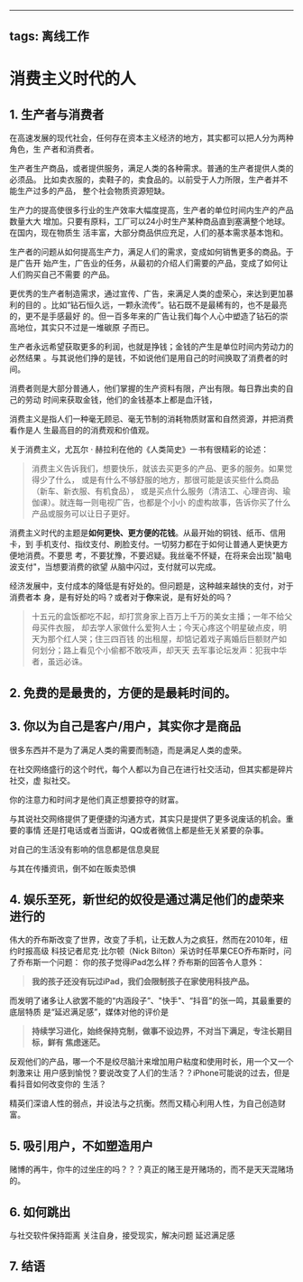----
tags: 离线工作
---


# 消费主义时代的人

## 1. 生产者与消费者

在高速发展的现代社会，任何存在资本主义经济的地方，其实都可以把人分为两种角色，生
产者和消费者。

生产者生产商品，或者提供服务，满足人类的各种需求。普通的生产者提供人类的必须品。
比如卖衣服的，卖鞋子的，卖食品的。以前受于人力所限，生产者并不能生产过多的产品，
整个社会物质资源短缺。

生产力的提高使很多行业的生产效率大幅度提高，生产者的单位时间内生产的产品数量大大
增加。只要有原料，工厂可以24小时生产某种商品直到塞满整个地球。在国内，现在物质生
活丰富，大部分商品供应充足，人们的基本需求基本饱和。

生产者的问题从如何提高生产力，满足人们的需求，变成如何销售更多的商品。于是广告开
始产生，广告业的任务，从最初的介绍人们需要的产品，变成了如何让人们购买自己不需要
的产品。

更优秀的生产者制造需求，通过宣传、广告，来满足人类的虚荣心，来达到更加暴利的目的
。比如“钻石恒久远，一颗永流传”。钻石既不是最稀有的，也不是最亮的，更不是手感最好
的。但一百多年来的广告让我们每个人心中塑造了钻石的崇高地位，其实只不过是一堆碳原
子而已。

生产者永远希望获取更多的利润，也就是挣钱；金钱的产生是单位时间内劳动力的必然结果
。与其说他们挣的是钱，不如说他们是用自己的时间换取了消费者的时间。

消费者则是大部分普通人，他们掌握的生产资料有限，产出有限。每日靠出卖的自己的劳动
时间来获取金钱，他们的金钱基本上都是血汗钱，

消费主义是指人们一种毫无顾忌、毫无节制的消耗物质财富和自然资源，并把消费看作是人
生最高目的的消费观和价值观。

关于消费主义，尤瓦尔 · 赫拉利在他的《人类简史》一书有很精彩的论述：

> 消费主义告诉我们，想要快乐，就该去买更多的产品、更多的服务。如果觉得少了什么，
> 或是有什么不够舒服的地方，那很可能是该买些什么商品（新车、新衣服、有机食品），
> 或是买点什么服务（清洁工、心理咨询、瑜伽课）。就连每一则电视广告，也都是个小小
> 的虚构故事，告诉你买了什么产品或服务可以让日子更好。

消费主义时代的主题是**如何更快、更方便的花钱**。从最开始的铜钱、纸币、信用卡，到
手机支付、指纹支付、刷脸支付。一切努力都在于如何让普通人更快更方便地消费。不要思
考，不要犹豫，不要迟疑。我丝毫不怀疑，在将来会出现"脑电波支付"，当想要消费的欲望
从脑中闪过，支付就可以完成。

经济发展中，支付成本的降低是有好处的。但问题是，这种越来越快的支付，对于消费者本
身，是有好处的吗？或者对于**你**来说，是有好处的吗？

> 十五元的盒饭都吃不起，却打赏身家上百万上千万的美女主播；一年不给父母买件衣服，
> 却去学人家做什么爱狗人士；今天心疼这个明星破点皮，明天为那个红人哭；住三四百钱
> 的出租屋，却惦记着戏子离婚后巨额财产如何划分；路上看见个小偷都不敢吱声，却天天
> 去军事论坛发声：犯我中华者，虽远必诛。

## 2. 免费的是最贵的，方便的是最耗时间的。





## 3. 你以为自己是客户/用户，其实你才是商品

很多东西并不是为了满足人类的需要而制造，而是满足人类的虚荣。

在社交网络盛行的这个时代，每个人都以为自己在进行社交活动，但其实都是碎片社交，虚
拟社交。

你的注意力和时间才是他们真正想要掠夺的财富。

与其说社交网络提供了更便捷的沟通方式，其实只是提供了更多说废话的机会。重要的事情
还是打电话或者当面讲，QQ或者微信上都是些无关紧要的杂事。

对自己的生活没有影响的信息都是信息臭屁

与其在传播资讯，倒不如在贩卖恐惧

## 4. 娱乐至死，新世纪的奴役是通过满足他们的虚荣来进行的

伟大的乔布斯改变了世界，改变了手机，让无数人为之疯狂，然而在2010年，纽约时报高级
科技记者尼克·比尔顿（Nick Bilton）采访时任苹果CEO乔布斯时，问了乔布斯一个问题：
你的孩子觉得iPad怎么样？乔布斯的回答令人意外：

> **我的孩子还没有玩过iPad，我们会限制孩子在家使用科技产品。**

而发明了诸多让人欲罢不能的“内涵段子”、"快手"、“抖音”的张一鸣，其最重要的底层特质
是“延迟满足感”，媒体对他的评价是

> **持续学习进化，始终保持克制，做事不设边界，不对当下满足，专注长期目标，鲜有
> 焦虑迷茫。**

反观他们的产品，哪一个不是绞尽脑汁来增加用户粘度和使用时长，用一个又一个刺激来让
用户感到愉悦？要说改变了人们的生活？？iPhone可能说的过去，但是看抖音如何改变你的
生活？

精英们深谙人性的弱点，并设法与之抗衡。然而又精心利用人性，为自己创造财富。

## 5. 吸引用户，不如塑造用户

赌博的再牛，你牛的过坐庄的吗？？？真正的赌王是开赌场的，而不是天天混赌场的。

## 6. 如何跳出

与社交软件保持距离
关注自身，接受现实，解决问题
延迟满足感

## 7. 结语
